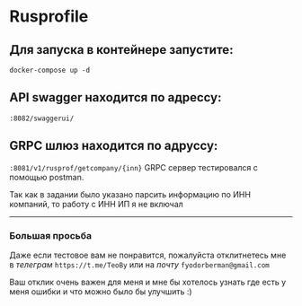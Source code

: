 # Rusprofile

## Для запуска в контейнере запустите:
```docker-compose up -d```
## API swagger находится по адрессу:
```:8082/swaggerui/```
## GRPC шлюз находится по адруссу:
```:8081/v1/rusprof/getcompany/{inn}```
GRPC сервер тестировался с помощью postman.

Так как в задании было указано парсить информацию по ИНН компаний, то работу с ИНН ИП я не включал

***
### Большая просьба

Даже если тестовое вам не понравится, пожалуйста отклитнетесь мне в *телеграм* ```https://t.me/TeoBy``` или на *почту* ```fyodorberman@gmail.com```

Ваш отклик очень важен для меня и мне бы хотелось узнать где есть у меня ошибки и что можно было бы улучшить :)

